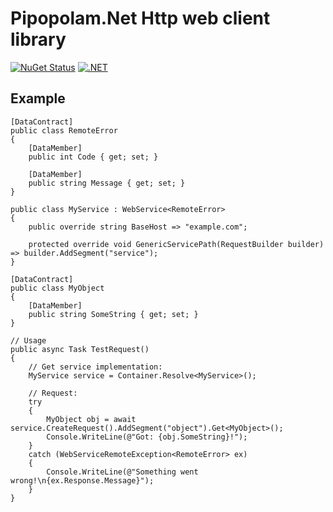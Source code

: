 # Pipopolam.Net Http web client library

[![NuGet Status](https://img.shields.io/nuget/v/Pipopolam.Net.Http)](https://www.nuget.org/packages/Pipopolam.Net.Http/)
[![.NET](https://github.com/Quickern/Pipopolam.Net.Http/actions/workflows/dotnet.yml/badge.svg)](https://github.com/Quickern/Pipopolam.Net.Http/actions/workflows/dotnet.yml)

## Example

    [DataContract]
    public class RemoteError
    {
        [DataMember]
        public int Code { get; set; }

        [DataMember]
        public string Message { get; set; }
    }

    public class MyService : WebService<RemoteError>
    {
        public override string BaseHost => "example.com";

        protected override void GenericServicePath(RequestBuilder builder) => builder.AddSegment("service");
    }

    [DataContract]
    public class MyObject
    {
        [DataMember]
        public string SomeString { get; set; }
    }

    // Usage
    public async Task TestRequest()
    {
        // Get service implementation:
        MyService service = Container.Resolve<MyService>();

        // Request:
        try
        {
            MyObject obj = await service.CreateRequest().AddSegment("object").Get<MyObject>();
            Console.WriteLine(@"Got: {obj.SomeString}!");
        }
        catch (WebServiceRemoteException<RemoteError> ex)
        {
            Console.WriteLine(@"Something went wrong!\n{ex.Response.Message}");
        }
    }
